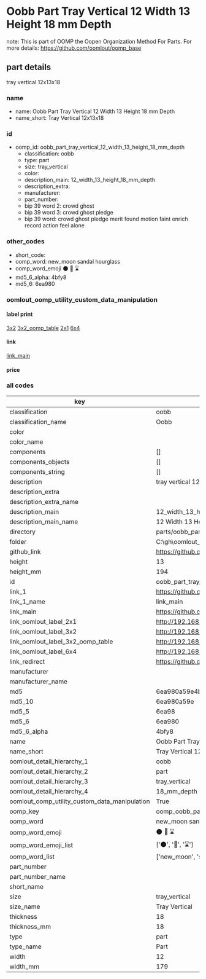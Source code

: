 # Oobb Part Tray Vertical 12 Width 13 Height 18 mm Depth  

note: This is part of OOMP the Oopen Organization Method For Parts. For more details: https://github.com/oomlout/oomp_base

##  part details
  



tray vertical 12x13x18



### name
* name: Oobb Part Tray Vertical 12 Width 13 Height 18 mm Depth
* name_short: Tray Vertical 12x13x18 
### id
* oomp_id: oobb_part_tray_vertical_12_width_13_height_18_mm_depth
  * classification: oobb
  * type: part
  * size: tray_vertical
  * color: 
  * description_main: 12_width_13_height_18_mm_depth
  * description_extra: 
  * manufacturer: 
  * part_number: 
  * bip 39 word 2: crowd ghost
  * bip 39 word 3: crowd ghost pledge
  * bip 39 word: crowd ghost pledge merit found motion faint enrich record action feel alone

### other_codes
* short_code: 
* oomp_word: new_moon sandal hourglass
* oomp_word_emoji :new_moon: :sandal: :hourglass:
* md5_6_alpha: 4bfy8
* md5_6: 6ea980






### oomlout_oomp_utility_custom_data_manipulation
#### label print
[3x2](http://192.168.1.245:1112/?label=oomp%204bfy8)
[3x2_oomp_table](http://192.168.1.108:1112/?label=oomp%204bfy8)
[2x1](http://192.168.1.242:1112/?label=oomp%204bfy8)
[6x4](http://192.168.1.55:1112/?label=oomp%204bfy8)    

#### link

[link_main](https://github.com/oomlout/oomlout_oobb_version_4_generated_parts/tree/main/navigation_oomp/oobb/part/tray_vertical/12_width_13_height_18_mm_depth/part)                              

#### price







### all codes 
| key | value |  
| --- | --- |  
| classification | oobb |  
| classification_name | Oobb |  
| color |  |  
| color_name |  |  
| components | [] |  
| components_objects | [] |  
| components_string | [] |  
| description | tray vertical 12x13x18 |  
| description_extra |  |  
| description_extra_name |  |  
| description_main | 12_width_13_height_18_mm_depth |  
| description_main_name | 12 Width 13 Height 18 mm Depth |  
| directory | parts/oobb_part_tray_vertical_12_width_13_height_18_mm_depth |  
| folder | C:\gh\oomlout_oobb_version_4_generated_parts\parts\oobb_part_tray_vertical_12_width_13_height_18_mm_depth |  
| github_link | https://github.com/oomlout/oomlout_oomp_part_src/tree/main/parts/oobb_part_tray_vertical_12_width_13_height_18_mm_depth |  
| height | 13 |  
| height_mm | 194 |  
| id | oobb_part_tray_vertical_12_width_13_height_18_mm_depth |  
| link_1 | https://github.com/oomlout/oomlout_oobb_version_4_generated_parts/tree/main/navigation_oomp/oobb/part/tray_vertical/12_width_13_height_18_mm_depth/part |  
| link_1_name | link_main |  
| link_main | https://github.com/oomlout/oomlout_oobb_version_4_generated_parts/tree/main/navigation_oomp/oobb/part/tray_vertical/12_width_13_height_18_mm_depth/part |  
| link_oomlout_label_2x1 | http://192.168.1.242:1112/?label=oomp%204bfy8 |  
| link_oomlout_label_3x2 | http://192.168.1.245:1112/?label=oomp%204bfy8 |  
| link_oomlout_label_3x2_oomp_table | http://192.168.1.108:1112/?label=oomp%204bfy8 |  
| link_oomlout_label_6x4 | http://192.168.1.55:1112/?label=oomp%204bfy8 |  
| link_redirect | https://github.com/oomlout/oomlout_oobb_version_4_generated_parts/tree/main/parts/oobb_tray_vertical_12_13_18 |  
| manufacturer |  |  
| manufacturer_name |  |  
| md5 | 6ea980a59e4b0a3e412e18b94d1861a2 |  
| md5_10 | 6ea980a59e |  
| md5_5 | 6ea98 |  
| md5_6 | 6ea980 |  
| md5_6_alpha | 4bfy8 |  
| name | Oobb Part Tray Vertical 12 Width 13 Height 18 mm Depth |  
| name_short | Tray Vertical 12x13x18  |  
| oomlout_detail_hierarchy_1 | oobb |  
| oomlout_detail_hierarchy_2 | part |  
| oomlout_detail_hierarchy_3 | tray_vertical |  
| oomlout_detail_hierarchy_4 | 18_mm_depth |  
| oomlout_oomp_utility_custom_data_manipulation | True |  
| oomp_key | oomp_oobb_part_tray_vertical_12_width_13_height_18_mm_depth |  
| oomp_word | new_moon sandal hourglass |  
| oomp_word_emoji | :new_moon: :sandal: :hourglass: |  
| oomp_word_emoji_list | [':new_moon:', ':sandal:', ':hourglass:'] |  
| oomp_word_list | ['new_moon', 'sandal', 'hourglass'] |  
| part_number |  |  
| part_number_name |  |  
| short_name |  |  
| size | tray_vertical |  
| size_name | Tray Vertical |  
| thickness | 18 |  
| thickness_mm | 18 |  
| type | part |  
| type_name | Part |  
| width | 12 |  
| width_mm | 179 |  
